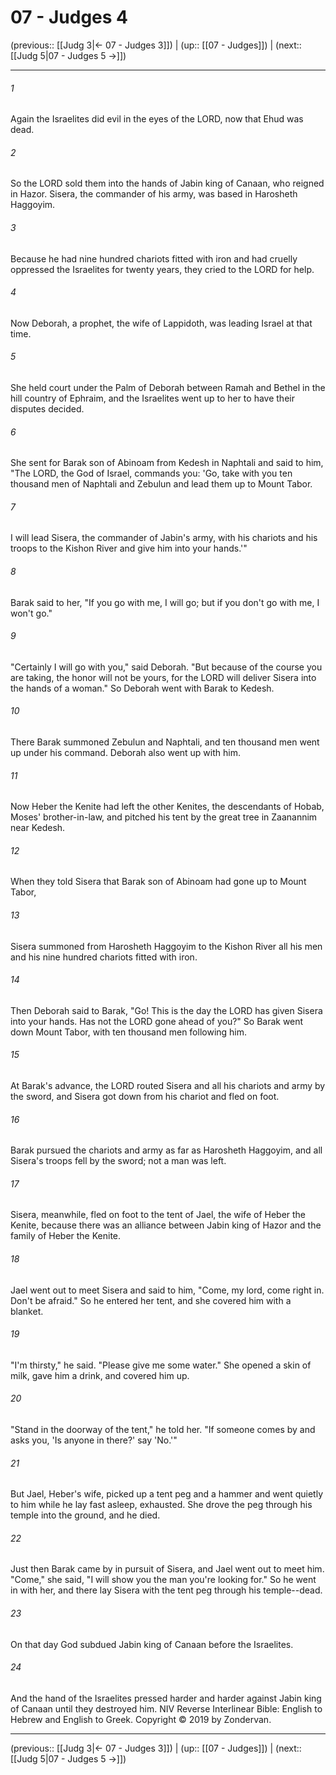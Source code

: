 # 07 - Judges 4

(previous:: [[Judg 3|← 07 - Judges 3]]) | (up:: [[07 - Judges]]) | (next:: [[Judg 5|07 - Judges 5 →]])

***


###### 1 
Again the Israelites did evil in the eyes of the LORD, now that Ehud was dead. 

###### 2 
So the LORD sold them into the hands of Jabin king of Canaan, who reigned in Hazor. Sisera, the commander of his army, was based in Harosheth Haggoyim. 

###### 3 
Because he had nine hundred chariots fitted with iron and had cruelly oppressed the Israelites for twenty years, they cried to the LORD for help. 

###### 4 
Now Deborah, a prophet, the wife of Lappidoth, was leading Israel at that time. 

###### 5 
She held court under the Palm of Deborah between Ramah and Bethel in the hill country of Ephraim, and the Israelites went up to her to have their disputes decided. 

###### 6 
She sent for Barak son of Abinoam from Kedesh in Naphtali and said to him, "The LORD, the God of Israel, commands you: 'Go, take with you ten thousand men of Naphtali and Zebulun and lead them up to Mount Tabor. 

###### 7 
I will lead Sisera, the commander of Jabin's army, with his chariots and his troops to the Kishon River and give him into your hands.'" 

###### 8 
Barak said to her, "If you go with me, I will go; but if you don't go with me, I won't go." 

###### 9 
"Certainly I will go with you," said Deborah. "But because of the course you are taking, the honor will not be yours, for the LORD will deliver Sisera into the hands of a woman." So Deborah went with Barak to Kedesh. 

###### 10 
There Barak summoned Zebulun and Naphtali, and ten thousand men went up under his command. Deborah also went up with him. 

###### 11 
Now Heber the Kenite had left the other Kenites, the descendants of Hobab, Moses' brother-in-law, and pitched his tent by the great tree in Zaanannim near Kedesh. 

###### 12 
When they told Sisera that Barak son of Abinoam had gone up to Mount Tabor, 

###### 13 
Sisera summoned from Harosheth Haggoyim to the Kishon River all his men and his nine hundred chariots fitted with iron. 

###### 14 
Then Deborah said to Barak, "Go! This is the day the LORD has given Sisera into your hands. Has not the LORD gone ahead of you?" So Barak went down Mount Tabor, with ten thousand men following him. 

###### 15 
At Barak's advance, the LORD routed Sisera and all his chariots and army by the sword, and Sisera got down from his chariot and fled on foot. 

###### 16 
Barak pursued the chariots and army as far as Harosheth Haggoyim, and all Sisera's troops fell by the sword; not a man was left. 

###### 17 
Sisera, meanwhile, fled on foot to the tent of Jael, the wife of Heber the Kenite, because there was an alliance between Jabin king of Hazor and the family of Heber the Kenite. 

###### 18 
Jael went out to meet Sisera and said to him, "Come, my lord, come right in. Don't be afraid." So he entered her tent, and she covered him with a blanket. 

###### 19 
"I'm thirsty," he said. "Please give me some water." She opened a skin of milk, gave him a drink, and covered him up. 

###### 20 
"Stand in the doorway of the tent," he told her. "If someone comes by and asks you, 'Is anyone in there?' say 'No.'" 

###### 21 
But Jael, Heber's wife, picked up a tent peg and a hammer and went quietly to him while he lay fast asleep, exhausted. She drove the peg through his temple into the ground, and he died. 

###### 22 
Just then Barak came by in pursuit of Sisera, and Jael went out to meet him. "Come," she said, "I will show you the man you're looking for." So he went in with her, and there lay Sisera with the tent peg through his temple--dead. 

###### 23 
On that day God subdued Jabin king of Canaan before the Israelites. 

###### 24 
And the hand of the Israelites pressed harder and harder against Jabin king of Canaan until they destroyed him. NIV Reverse Interlinear Bible: English to Hebrew and English to Greek. Copyright © 2019 by Zondervan.

***

(previous:: [[Judg 3|← 07 - Judges 3]]) | (up:: [[07 - Judges]]) | (next:: [[Judg 5|07 - Judges 5 →]])
